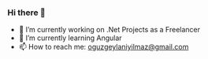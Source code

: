### Hi there 👋

- 🔭 I’m currently working on .Net Projects as a Freelancer
- 🌱 I’m currently learning Angular
- 📫 How to reach me: oguzgeylaniyilmaz@gmail.com
